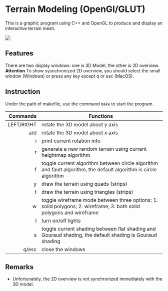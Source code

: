 # Terrain Modeling (OpenGl/GLUT)
This is a graphic program using C++ and OpenGL to produce and display an interactive terrain mesh.

![](terrain.gif)

## Features
There are two display windows: one is 3D Model, the other is 2D overview.
**Attention** To show sysnchronized 2D overview, you should select the small window (Windows) or press any key except q or esc (MacOS).

## Instruction
Under the path of makefile, use the command `make` to start the program.

| Commands | Functions |
|----------:|-----------|
| LEFT/RIGHT | rotate the 3D model about y axis |
| a/d | rotate the 3D model about x axis |
| i | print current rotation info |
| r | generate a new random terrain using current heightmap algorithm |
| f | toggle current algorithm between circle algorithm and fault algorithm, the default algorithm is circle algorithm |
| y | draw the terrain using quads (strips) |
| t | draw the terrain using triangles (strips) |
| w | toggle wireframe mode between three options: 1. solid polygons; 2. wireframe; 3. both solid polygons and wireframe |
| l | turn on/off lights |
| s | toggle current shading between flat shading and Gouraud shading, the default shading is Gouraud shading |
| q/esc | close the windows |

## Remarks
- Unfortunately, the 2D overview is not synchronized immediately with the 3D model.
